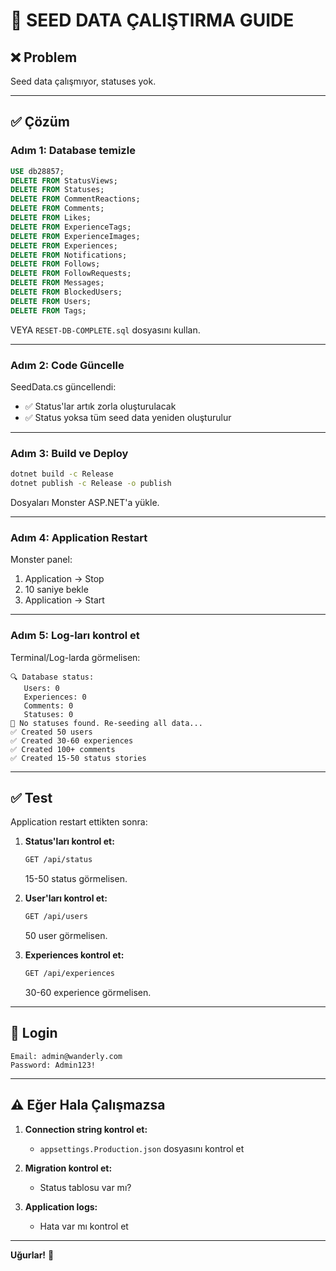 # 🔄 SEED DATA ÇALIŞTIRMA GUIDE

## ❌ Problem

Seed data çalışmıyor, statuses yok.

---

## ✅ Çözüm

### Adım 1: Database temizle

```sql
USE db28857;
DELETE FROM StatusViews;
DELETE FROM Statuses;
DELETE FROM CommentReactions;
DELETE FROM Comments;
DELETE FROM Likes;
DELETE FROM ExperienceTags;
DELETE FROM ExperienceImages;
DELETE FROM Experiences;
DELETE FROM Notifications;
DELETE FROM Follows;
DELETE FROM FollowRequests;
DELETE FROM Messages;
DELETE FROM BlockedUsers;
DELETE FROM Users;
DELETE FROM Tags;
```

VEYA `RESET-DB-COMPLETE.sql` dosyasını kullan.

---

### Adım 2: Code Güncelle

SeedData.cs güncellendi:
- ✅ Status'lar artık zorla oluşturulacak
- ✅ Status yoksa tüm seed data yeniden oluşturulur

---

### Adım 3: Build ve Deploy

```bash
dotnet build -c Release
dotnet publish -c Release -o publish
```

Dosyaları Monster ASP.NET'a yükle.

---

### Adım 4: Application Restart

Monster panel:
1. Application → Stop
2. 10 saniye bekle
3. Application → Start

---

### Adım 5: Log-ları kontrol et

Terminal/Log-larda görmelisen:
```
🔍 Database status:
   Users: 0
   Experiences: 0
   Comments: 0
   Statuses: 0
🔄 No statuses found. Re-seeding all data...
✅ Created 50 users
✅ Created 30-60 experiences
✅ Created 100+ comments
✅ Created 15-50 status stories
```

---

## ✅ Test

Application restart ettikten sonra:

1. **Status'ları kontrol et:**
   ```bash
   GET /api/status
   ```
   15-50 status görmelisen.

2. **User'ları kontrol et:**
   ```bash
   GET /api/users
   ```
   50 user görmelisen.

3. **Experiences kontrol et:**
   ```bash
   GET /api/experiences
   ```
   30-60 experience görmelisen.

---

## 🔐 Login

```
Email: admin@wanderly.com
Password: Admin123!
```

---

## ⚠️ Eğer Hala Çalışmazsa

1. **Connection string kontrol et:**
   - `appsettings.Production.json` dosyasını kontrol et
   
2. **Migration kontrol et:**
   - Status tablosu var mı?
   
3. **Application logs:**
   - Hata var mı kontrol et

---

**Uğurlar!** 🎉

